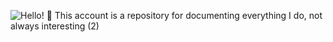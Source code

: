 

<!---
AnishkaKesaria/AnishkaKesaria is a ✨ special ✨ repository because its `README.md` (this file) appears on your GitHub profile.
You can click the Preview link to take a look at your changes.
--->


![Hello! 👋 This account is a repository for documenting everything I do, not always interesting  (2)](https://user-images.githubusercontent.com/71920305/210100991-9303623e-43c5-4a32-aff8-5f521e1f7c18.png)

